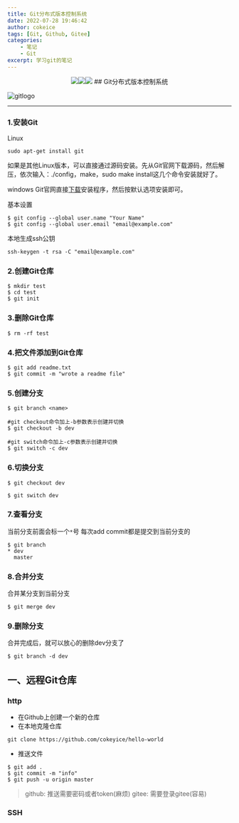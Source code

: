 ```yaml
---
title: Git分布式版本控制系统
date: 2022-07-28 19:46:42
author: cokeice
tags: [Git, Github, Gitee]
categories: 
    - 笔记
    - Git
excerpt: 学习git的笔记
---
```


<p align='center'>
<a href="https://www.github.com/Cokeic" target="_blank"><img src="https://img.shields.io/badge/Github-@可乐冰-f3e1e1.svg?style=flat-square&logo=Github&logoColor=181717"></a><a href="https://www.gitee.com/Cokeice" target="_blank"><img src="https://img.shields.io/badge/Gitee-@可乐冰-f3e1e1.svg?style=flat-square&logo=Gitee&logoColor=C71D23"></a><a href="https://cokeice.gitee.io/img/wechat/wx.png" target="_blank"><img src="https://img.shields.io/badge/微信-@LNFeng-f3e1e1.svg?style=flat-square&logo=WeChat"></a>
## Git分布式版本控制系统

![gitlogo](https://git-scm.com/images/logo@2x.png)

***
### 1.安装Git

Linux
```shell
sudo apt-get install git
```
如果是其他Linux版本，可以直接通过源码安装。先从Git官网下载源码，然后解压，依次输入：./config，make，sudo make install这几个命令安装就好了。

windows
    Git官网直接[下载](https://git-scm.com/downloads)安装程序，然后按默认选项安装即可。

基本设置
```shell
$ git config --global user.name "Your Name"
$ git config --global user.email "email@example.com"
```
本地生成ssh公钥

```shell
ssh-keygen -t rsa -C "email@example.com"
```

### 2.创建Git仓库

```shell
$ mkdir test
$ cd test
$ git init
```
### 3.删除Git仓库
```shell
$ rm -rf test
```
### 4.把文件添加到Git仓库
```shell
$ git add readme.txt
$ git commit -m "wrote a readme file"
```
### 5.创建分支
```shell
$ git branch <name>
```
```shell
#git checkout命令加上-b参数表示创建并切换
$ git checkout -b dev
```
```shell
#git switch命令加上-c参数表示创建并切换
$ git switch -c dev
```
### 6.切换分支
```shell
$ git checkout dev
```
```shell
$ git switch dev
```
### 7.查看分支
当前分支前面会标一个`*`号
每次add commit都是提交到当前分支的
```shell
$ git branch
* dev
  master
```
### 8.合并分支
合并某分支到当前分支
```shell
$ git merge dev
```
### 9.删除分支
合并完成后，就可以放心的删除dev分支了
```shell
$ git branch -d dev
```
## 一、远程Git仓库
### http

* 在Github上创建一个新的仓库
* 在本地克隆仓库
```shell
git clone https://github.com/cokeyice/hello-world
```
* 推送文件
```shell
$ git add .
$ git commit -m "info"
$ git push -u origin master
```
> github: 推送需要密码或者token(麻烦)
> gitee: 需要登录gitee(容易)
### SSH


